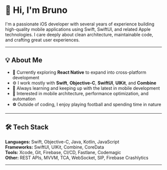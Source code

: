# 👋 Hi, I'm Bruno

I'm a passionate iOS developer with several years of experience building high-quality mobile applications using Swift, SwiftUI, and related Apple technologies. I care deeply about clean architecture, maintainable code, and crafting great user experiences.

---

## 💡 About Me

- 🔭 Currently exploring **React Native** to expand into cross-platform development
- ⚙️ I work mostly with **Swift**, **Objective-C**, **SwiftUI**, **UIKit**, and **Combine**
- 🧠 Always learning and keeping up with the latest in mobile development
- 🌱 Interested in mobile architecture, performance optimization, and automation
- ⚽ Outside of coding, I enjoy playing football and spending time in nature

---

## 🛠️ Tech Stack

**Languages:** Swift, Objective-C, Java, Kotlin, JavaScript  
**Frameworks:** SwiftUI, UIKit, Combine, CoreData  
**Tools:** Xcode, Git, Firebase, CI/CD, Fastlane, Codemagic  
**Other:** REST APIs, MVVM, TCA, WebSocket, SIP, Firebase Crashlytics

---


